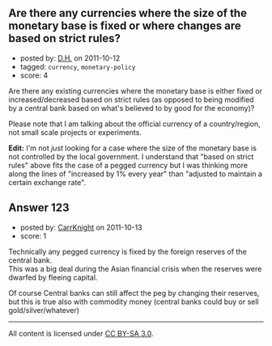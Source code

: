 ## Are there any currencies where the size of the monetary base is fixed or where changes are based on strict rules?

- posted by: [D.H.](https://stackexchange.com/users/-1/22-d-h) on 2011-10-12
- tagged: `currency`, `monetary-policy`
- score: 4

Are there any existing currencies where the monetary base is either fixed or increased/decreased based on strict rules (as opposed to being modified by a central bank based on what's believed to by good for the economy)?

Please note that I am talking about the official currency of a country/region, not small scale projects or experiments.

**Edit:** I'm not *just* looking for a case where the size of the monetary base is not controlled by the local government. I understand that "based on strict rules" above fits the case of a pegged currency but I was thinking more along the lines of "increased by 1% every year" than "adjusted to maintain a certain exchange rate".



## Answer 123

- posted by: [CarrKnight](https://stackexchange.com/users/-1/50-carrknight) on 2011-10-13
- score: 1

Technically any pegged currency is fixed by the foreign reserves of the central bank. <br> This was a big deal during the Asian financial crisis when the reserves were dwarfed by fleeing capital.

Of course Central banks can still affect the peg by changing their reserves, but this is true also with commodity money (central banks could buy or sell gold/silver/whatever)



---

All content is licensed under [CC BY-SA 3.0](https://creativecommons.org/licenses/by-sa/3.0/).
